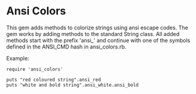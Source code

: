 Ansi Colors
===========

This gem adds methods to colorize strings using ansi escape codes.
The gem works by adding methods to the standard String class. All
added methods start with the prefix 'ansi_' and continue with one of 
the symbols defined in the ANSI_CMD hash in ansi_colors.rb.


Example:

	require 'ansi_colors'
		
	puts "red coloured string".ansi_red	
	puts "white and bold string".ansi_white.ansi_bold
